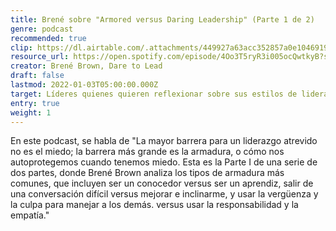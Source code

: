 ```yaml
---
title: Brené sobre "Armored versus Daring Leadership" (Parte 1 de 2)
genre: podcast
recommended: true
clip: https://dl.airtable.com/.attachments/449927a63acc352857a0e10469197b73/36977300/ScreenShot2021-06-21at08.24.06.png
resource_url: https://open.spotify.com/episode/4Oo3T5ryR3i005ocQwtkyB?si=YCThx_ylS2KFV3VEk7K4-g&dl_branch=1
creator: Brené Brown, Dare to Lead
draft: false
lastmod: 2022-01-03T05:00:00.000Z
target: Líderes quienes quieren reflexionar sobre sus estilos de liderazgo
entry: true
weight: 1
---
```


En este podcast, se habla de "La mayor barrera para un liderazgo atrevido no es el miedo; la barrera más grande es la armadura, o cómo nos autoprotegemos cuando tenemos miedo. Esta es la Parte I de una serie de dos partes, donde Brené Brown analiza los tipos de armadura más comunes, que incluyen ser un conocedor versus ser un aprendiz, salir de una conversación difícil versus mejorar e inclinarme, y usar la vergüenza y la culpa para manejar a los demás. versus usar la responsabilidad y la empatía."